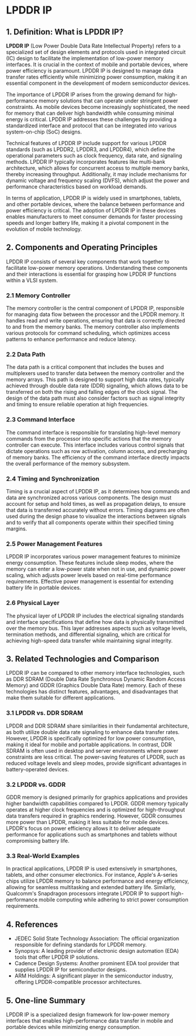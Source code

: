 # LPDDR IP

## 1. Definition: What is **LPDDR IP**?
**LPDDR IP** (Low Power Double Data Rate Intellectual Property) refers to a specialized set of design elements and protocols used in integrated circuit (IC) design to facilitate the implementation of low-power memory interfaces. It is crucial in the context of mobile and portable devices, where power efficiency is paramount. LPDDR IP is designed to manage data transfer rates efficiently while minimizing power consumption, making it an essential component in the development of modern semiconductor devices.

The importance of LPDDR IP arises from the growing demand for high-performance memory solutions that can operate under stringent power constraints. As mobile devices become increasingly sophisticated, the need for memory that can deliver high bandwidth while consuming minimal energy is critical. LPDDR IP addresses these challenges by providing a standardized interface and protocol that can be integrated into various system-on-chip (SoC) designs.

Technical features of LPDDR IP include support for various LPDDR standards (such as LPDDR2, LPDDR3, and LPDDR4), which define the operational parameters such as clock frequency, data rate, and signaling methods. LPDDR IP typically incorporates features like multi-bank architecture, which allows for concurrent access to multiple memory banks, thereby increasing throughput. Additionally, it may include mechanisms for dynamic voltage and frequency scaling (DVFS), which adjust the power and performance characteristics based on workload demands.

In terms of application, LPDDR IP is widely used in smartphones, tablets, and other portable devices, where the balance between performance and power efficiency is critical. The adoption of LPDDR IP in these devices enables manufacturers to meet consumer demands for faster processing speeds and longer battery life, making it a pivotal component in the evolution of mobile technology.

## 2. Components and Operating Principles
LPDDR IP consists of several key components that work together to facilitate low-power memory operations. Understanding these components and their interactions is essential for grasping how LPDDR IP functions within a VLSI system.

### 2.1 Memory Controller
The memory controller is the central component of LPDDR IP, responsible for managing data flow between the processor and the LPDDR memory. It handles read and write operations, ensuring that data is correctly directed to and from the memory banks. The memory controller also implements various protocols for command scheduling, which optimizes access patterns to enhance performance and reduce latency.

### 2.2 Data Path
The data path is a critical component that includes the buses and multiplexers used to transfer data between the memory controller and the memory arrays. This path is designed to support high data rates, typically achieved through double data rate (DDR) signaling, which allows data to be transferred on both the rising and falling edges of the clock signal. The design of the data path must also consider factors such as signal integrity and timing to ensure reliable operation at high frequencies.

### 2.3 Command Interface
The command interface is responsible for translating high-level memory commands from the processor into specific actions that the memory controller can execute. This interface includes various control signals that dictate operations such as row activation, column access, and precharging of memory banks. The efficiency of the command interface directly impacts the overall performance of the memory subsystem.

### 2.4 Timing and Synchronization
Timing is a crucial aspect of LPDDR IP, as it determines how commands and data are synchronized across various components. The design must account for setup and hold times, as well as propagation delays, to ensure that data is transferred accurately without errors. Timing diagrams are often used during the design phase to visualize the interactions between signals and to verify that all components operate within their specified timing margins.

### 2.5 Power Management Features
LPDDR IP incorporates various power management features to minimize energy consumption. These features include sleep modes, where the memory can enter a low-power state when not in use, and dynamic power scaling, which adjusts power levels based on real-time performance requirements. Effective power management is essential for extending battery life in portable devices.

### 2.6 Physical Layer
The physical layer of LPDDR IP includes the electrical signaling standards and interface specifications that define how data is physically transmitted over the memory bus. This layer addresses aspects such as voltage levels, termination methods, and differential signaling, which are critical for achieving high-speed data transfer while maintaining signal integrity.

## 3. Related Technologies and Comparison
LPDDR IP can be compared to other memory interface technologies, such as DDR SDRAM (Double Data Rate Synchronous Dynamic Random Access Memory) and GDDR (Graphics Double Data Rate) memory. Each of these technologies has distinct features, advantages, and disadvantages that make them suitable for different applications.

### 3.1 LPDDR vs. DDR SDRAM
LPDDR and DDR SDRAM share similarities in their fundamental architecture, as both utilize double data rate signaling to enhance data transfer rates. However, LPDDR is specifically optimized for low power consumption, making it ideal for mobile and portable applications. In contrast, DDR SDRAM is often used in desktop and server environments where power constraints are less critical. The power-saving features of LPDDR, such as reduced voltage levels and sleep modes, provide significant advantages in battery-operated devices.

### 3.2 LPDDR vs. GDDR
GDDR memory is designed primarily for graphics applications and provides higher bandwidth capabilities compared to LPDDR. GDDR memory typically operates at higher clock frequencies and is optimized for high-throughput data transfers required in graphics rendering. However, GDDR consumes more power than LPDDR, making it less suitable for mobile devices. LPDDR's focus on power efficiency allows it to deliver adequate performance for applications such as smartphones and tablets without compromising battery life.

### 3.3 Real-World Examples
In practical applications, LPDDR IP is used extensively in smartphones, tablets, and other consumer electronics. For instance, Apple's A-series chips utilize LPDDR memory to balance performance and energy efficiency, allowing for seamless multitasking and extended battery life. Similarly, Qualcomm's Snapdragon processors integrate LPDDR IP to support high-performance mobile computing while adhering to strict power consumption requirements.

## 4. References
- JEDEC Solid State Technology Association: The official organization responsible for defining standards for LPDDR memory.
- Synopsys: A leading provider of electronic design automation (EDA) tools that offer LPDDR IP solutions.
- Cadence Design Systems: Another prominent EDA tool provider that supplies LPDDR IP for semiconductor designs.
- ARM Holdings: A significant player in the semiconductor industry, offering LPDDR-compatible processor architectures.

## 5. One-line Summary
LPDDR IP is a specialized design framework for low-power memory interfaces that enables high-performance data transfer in mobile and portable devices while minimizing energy consumption.